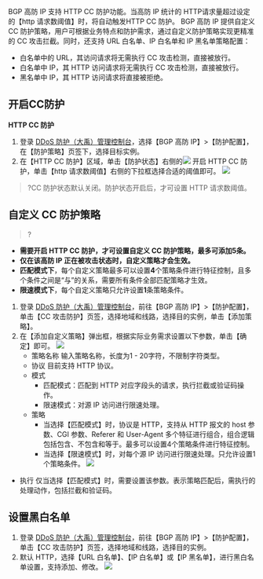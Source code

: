 BGP 高防 IP 支持 HTTP CC 防护功能。当高防 IP 统计的 HTTP请求量超过设定的【http 请求数阈值】时，将自动触发HTTP CC 防护。
BGP 高防 IP 提供自定义 CC 防护策略，用户可根据业务特点和防护需求，通过自定义防护策略实现更精准的 CC 攻击拦截。同时，还支持 URL 白名单、IP 白名单和 IP 黑名单策略配置：
-  白名单中的 URL，其访问请求将无需执行 CC 攻击检测，直接被放行。
-  白名单中 IP，其 HTTP 访问请求将无需执行 CC 攻击检测，直接被放行。
-  黑名单中 IP，其 HTTP 访问请求将直接被拒绝。


## 开启CC防护
**HTTP CC 防护**
1. 登录 [DDoS 防护（大禹）管理控制台](https://console.cloud.tencent.com/dayu/overview)，选择【BGP 高防 IP】>【防护配置】，在【防护策略】页签下，选择目标实例。
1. 在【HTTP CC 防护】区域，单击【防护状态】右侧的<img src="https://main.qcloudimg.com/raw/9d7bb2c60a2b375acb45614f39e4986f.png"  style="margin:0;"> 开启 HTTP CC 防护，单击【http 请求数阈值】右侧的下拉框选择合适的阈值即可。
![](https://main.qcloudimg.com/raw/07e3226e2766c50e59f4b831335ed2e2.png)
>?CC 防护状态默认关闭。防护状态开启后，才可设置 HTTP 请求数阈值。


## 自定义 CC 防护策略
>? 
- **需要开启 HTTP CC 防护，才可设置自定义 CC 防护策略，最多可添加5条。**
- **仅在该高防 IP 正在被攻击状态时，自定义策略才会生效。**
-  **匹配模式下**，每个自定义策略最多可以设置**4**个策略条件进行特征控制，且多个条件之间是“与”的关系，需要所有条件全部匹配策略才生效。
-  **限速模式下**，每个自定义策略只允许设置**1**条策略条件。

1. 登录  [DDoS 防护（大禹）管理控制台](https://console.cloud.tencent.com/dayu/overview)，前往【BGP 高防 IP】>【防护配置】，单击【CC 攻击防护】页签，选择地域和线路，选择目的实例，单击【添加策略】。
1. 在【添加自定义策略】弹出框，根据实际业务需求设置以下参数，单击【确定】即可。
![](https://main.qcloudimg.com/raw/2b6f9f38cbb9e6fb8dbb0fc06ae664b3.png)
	- 策略名称
输入策略名称，长度为1 - 20字符，不限制字符类型。
	- 协议
目前支持 HTTP 协议。
	- 模式
		- 匹配模式：匹配到 HTTP 对应字段头的请求，执行拦截或验证码操作。
		- 限速模式：对源 IP 访问进行限速处理。
	- 策略
		- 当选择【匹配模式】时，协议是 HTTP，支持从 HTTP 报文的 host 参数、CGI 参数、Referer 和 User-Agent 多个特征进行组合，组合逻辑包括包含、不包含和等于。最多可以设置4个策略条件进行特征控制。
		- 当选择【限速模式】时，对每个源 IP 访问进行限速处理。只允许设置1个策略条件。
![](https://main.qcloudimg.com/raw/55907e363ea9230f4258bd499f43f7a1.png)

 - 执行
仅当选择【匹配模式】时，需要设置该参数。表示策略匹配后，需执行的处理动作，包括拦截和验证码。

## 设置黑白名单
1. 登录 [DDoS 防护（大禹）管理控制台](https://console.cloud.tencent.com/dayu/overview)，前往【BGP 高防 IP】>【防护配置】，单击【CC 攻击防护】页签，选择地域和线路，选择目的实例。
1. 默认 HTTP，选择【URL 白名单】、【IP 白名单】或【IP 黑名单】，进行黑白名单设置，支持添加、修改。
![](https://main.qcloudimg.com/raw/e34554882d38bced6fff2ac100507027.png)
